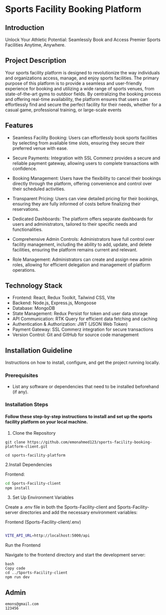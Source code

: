# Sports Facility Booking Platform

## Introduction

Unlock Your Athletic Potential: Seamlessly Book and Access Premier Sports Facilities Anytime, Anywhere.

## Project Description

Your sports facility platform is designed to revolutionize the way individuals and organizations access, manage, and enjoy sports facilities. The primary purpose of this platform is to provide a seamless and user-friendly experience for booking and utilizing a wide range of sports venues, from state-of-the-art gyms to outdoor fields. By centralizing the booking process and offering real-time availability, the platform ensures that users can effortlessly find and secure the perfect facility for their needs, whether for a casual game, professional training, or large-scale events

## Features

- Seamless Facility Booking: Users can effortlessly book sports facilities by selecting from available time slots, ensuring they secure their preferred venue with ease.

- Secure Payments: Integration with SSL Commerz provides a secure and reliable payment gateway, allowing users to complete transactions with confidence.

- Booking Management: Users have the flexibility to cancel their bookings directly through the platform, offering convenience and control over their scheduled activities.

- Transparent Pricing: Users can view detailed pricing for their bookings, ensuring they are fully informed of costs before finalizing their reservations.

- Dedicated Dashboards: The platform offers separate dashboards for users and administrators, tailored to their specific needs and functionalities.

- Comprehensive Admin Controls: Administrators have full control over facility management, including the ability to add, update, and delete facilities, ensuring the platform remains current and relevant.

- Role Management: Administrators can create and assign new admin roles, allowing for efficient delegation and management of platform operations.

## Technology Stack

- Frontend: React, Redux Toolkit, Tailwind CSS, Vite
- Backend: Node.js, Express.js, Mongoose
- Database: MongoDB
- State Management: Redux Persist for token and user data storage
- API Communication: RTK Query for efficient data fetching and caching
- Authentication & Authorization: JWT (JSON Web Token)
- Payment Gateway: SSL Commerz integration for secure transactions
- Version Control: Git and GitHub for source code management

## Installation Guideline

Instructions on how to install, configure, and get the project running locally.

### Prerequisites

- List any software or dependencies that need to be installed beforehand (if any).

### Installation Steps

#### Follow these step-by-step instructions to install and set up the sports facility platform on your local machine.

1. Clone the Repository

```
git clone https://github.com/emonahmed123/sports-facility-booking-platform-client.git

cd sports-facility-platform
```

2.Install Dependencies

Frontend:

```bash
cd Sports-Facility-client
npm install
```

3. Set Up Environment Variables

Create a .env file in both the Sports-Facility-client and Sports-Facility-server directories and add the necessary environment variables:

Frontend (Sports-Facility-client/.env)

```bash

VITE_API_URL=http://localhost:5000/api

```

Run the Frontend

Navigate to the frontend directory and start the development server:

```
bash
Copy code
cd ../Sports-Facility-client
npm run dev
```

## Admin

```
emons@gmail.com
123456
```
